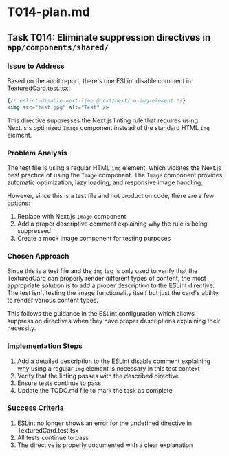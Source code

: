 # T014-plan.md
## Task T014: Eliminate suppression directives in `app/components/shared/`

### Issue to Address
Based on the audit report, there's one ESLint disable comment in TexturedCard.test.tsx:
```jsx
{/* eslint-disable-next-line @next/next/no-img-element */}
<img src="test.jpg" alt="Test" />
```

This directive suppresses the Next.js linting rule that requires using Next.js's optimized `Image` component instead of the standard HTML `img` element.

### Problem Analysis
The test file is using a regular HTML `img` element, which violates the Next.js best practice of using the `Image` component. The `Image` component provides automatic optimization, lazy loading, and responsive image handling.

However, since this is a test file and not production code, there are a few options:
1. Replace with Next.js `Image` component
2. Add a proper descriptive comment explaining why the rule is being suppressed
3. Create a mock image component for testing purposes

### Chosen Approach
Since this is a test file and the `img` tag is only used to verify that the TexturedCard can properly render different types of content, the most appropriate solution is to add a proper description to the ESLint directive. The test isn't testing the image functionality itself but just the card's ability to render various content types.

This follows the guidance in the ESLint configuration which allows suppression directives when they have proper descriptions explaining their necessity.

### Implementation Steps
1. Add a detailed description to the ESLint disable comment explaining why using a regular `img` element is necessary in this test context
2. Verify that the linting passes with the described directive
3. Ensure tests continue to pass
4. Update the TODO.md file to mark the task as complete

### Success Criteria
1. ESLint no longer shows an error for the undefined directive in TexturedCard.test.tsx
2. All tests continue to pass
3. The directive is properly documented with a clear explanation
